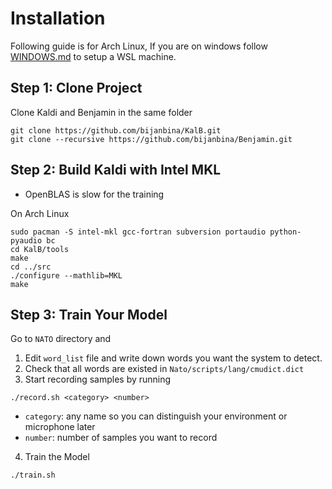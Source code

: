 # Installation

Following guide is for Arch Linux, If you are on windows follow [WINDOWS.md](https://github.com/bijanbina/Benjamin/blob/master/WINDOWS.md) to setup a WSL machine.

## Step 1: Clone Project
Clone Kaldi and Benjamin in the same folder

```
git clone https://github.com/bijanbina/KalB.git
git clone --recursive https://github.com/bijanbina/Benjamin.git
```

## Step 2: Build Kaldi with Intel MKL

* OpenBLAS is slow for the training

On Arch Linux

```
sudo pacman -S intel-mkl gcc-fortran subversion portaudio python-pyaudio bc
cd KalB/tools
make
cd ../src
./configure --mathlib=MKL
make
```

## Step 3: Train Your Model

Go to `NATO` directory and

1. Edit `word_list` file and write down words you want the system to detect.
2. Check that all words are existed in `Nato/scripts/lang/cmudict.dict`
3. Start recording samples by running

```
./record.sh <category> <number>
```

* `category`: any name so you can distinguish your environment or microphone later
* `number`: number of samples you want to record

4. Train the Model
```
./train.sh
```
